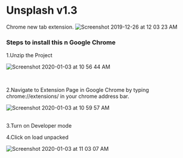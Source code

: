 # Unsplash v1.3
Chrome new tab extension.
![Screenshot 2019-12-26 at 12 03 23 AM](https://user-images.githubusercontent.com/52311969/71707731-f2bcc280-2e11-11ea-92ef-6b2264458378.png)


<h3>Steps to install this n Google Chrome</h3>

1.Unzip the Project

![Screenshot 2020-01-03 at 10 56 44 AM](https://user-images.githubusercontent.com/52311969/71708480-bd1ad800-2e17-11ea-8494-1efd43677cc4.png)


<br>

2.Navigate to Extension Page in Google Chrome by typing chrome://extensions/ in your chrome address bar.

![Screenshot 2020-01-03 at 10 59 57 AM](https://user-images.githubusercontent.com/52311969/71708550-30244e80-2e18-11ea-8f35-87c9e5038dd8.png)

<br>
3.Turn on Developer mode


<br>

4.Click on load unpacked


![Screenshot 2020-01-03 at 11 03 07 AM](https://user-images.githubusercontent.com/52311969/71708620-bb054900-2e18-11ea-95b7-17d756b37e02.png)



